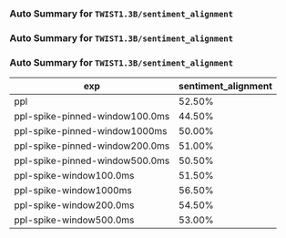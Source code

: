 ### Auto Summary for `TWIST1.3B/sentiment_alignment`

### Auto Summary for `TWIST1.3B/sentiment_alignment`

### Auto Summary for `TWIST1.3B/sentiment_alignment`

<!-- AUTO-GEN: SPLIT TABLE -->
| exp | sentiment_alignment |
| --- | --- |
| ppl | 52.50% |
| ppl-spike-pinned-window100.0ms | 44.50% |
| ppl-spike-pinned-window1000ms | 50.00% |
| ppl-spike-pinned-window200.0ms | 51.00% |
| ppl-spike-pinned-window500.0ms | 50.50% |
| ppl-spike-window100.0ms | 51.50% |
| ppl-spike-window1000ms | 56.50% |
| ppl-spike-window200.0ms | 54.50% |
| ppl-spike-window500.0ms | 53.00% |
<!-- AUTO-GEN: SPLIT TABLE -->

